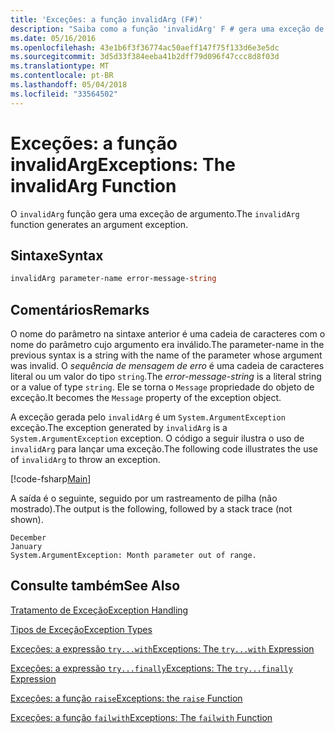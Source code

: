 ```yaml
---
title: 'Exceções: a função invalidArg (F#)'
description: "Saiba como a função 'invalidArg' F # gera uma exceção de argumento."
ms.date: 05/16/2016
ms.openlocfilehash: 43e1b6f3f36774ac50aeff147f75f133d6e3e5dc
ms.sourcegitcommit: 3d5d33f384eeba41b2dff79d096f47ccc8d8f03d
ms.translationtype: MT
ms.contentlocale: pt-BR
ms.lasthandoff: 05/04/2018
ms.locfileid: "33564502"
---
```

# <a name="exceptions-the-invalidarg-function"></a><span data-ttu-id="85a46-103">Exceções: a função invalidArg</span><span class="sxs-lookup"><span data-stu-id="85a46-103">Exceptions: The invalidArg Function</span></span>

<span data-ttu-id="85a46-104">O `invalidArg` função gera uma exceção de argumento.</span><span class="sxs-lookup"><span data-stu-id="85a46-104">The `invalidArg` function generates an argument exception.</span></span>


## <a name="syntax"></a><span data-ttu-id="85a46-105">Sintaxe</span><span class="sxs-lookup"><span data-stu-id="85a46-105">Syntax</span></span>

```fsharp
invalidArg parameter-name error-message-string
```

## <a name="remarks"></a><span data-ttu-id="85a46-106">Comentários</span><span class="sxs-lookup"><span data-stu-id="85a46-106">Remarks</span></span>
<span data-ttu-id="85a46-107">O nome do parâmetro na sintaxe anterior é uma cadeia de caracteres com o nome do parâmetro cujo argumento era inválido.</span><span class="sxs-lookup"><span data-stu-id="85a46-107">The parameter-name in the previous syntax is a string with the name of the parameter whose argument was invalid.</span></span> <span data-ttu-id="85a46-108">O *sequência de mensagem de erro* é uma cadeia de caracteres literal ou um valor do tipo `string`.</span><span class="sxs-lookup"><span data-stu-id="85a46-108">The *error-message-string* is a literal string or a value of type `string`.</span></span> <span data-ttu-id="85a46-109">Ele se torna o `Message` propriedade do objeto de exceção.</span><span class="sxs-lookup"><span data-stu-id="85a46-109">It becomes the `Message` property of the exception object.</span></span>

<span data-ttu-id="85a46-110">A exceção gerada pelo `invalidArg` é um `System.ArgumentException` exceção.</span><span class="sxs-lookup"><span data-stu-id="85a46-110">The exception generated by `invalidArg` is a `System.ArgumentException` exception.</span></span> <span data-ttu-id="85a46-111">O código a seguir ilustra o uso de `invalidArg` para lançar uma exceção.</span><span class="sxs-lookup"><span data-stu-id="85a46-111">The following code illustrates the use of `invalidArg` to throw an exception.</span></span>

[!code-fsharp[Main](../../../../samples/snippets/fsharp/lang-ref-2/snippet6101.fs)]

<span data-ttu-id="85a46-112">A saída é o seguinte, seguido por um rastreamento de pilha (não mostrado).</span><span class="sxs-lookup"><span data-stu-id="85a46-112">The output is the following, followed by a stack trace (not shown).</span></span>

```
December
January
System.ArgumentException: Month parameter out of range.
```

## <a name="see-also"></a><span data-ttu-id="85a46-113">Consulte também</span><span class="sxs-lookup"><span data-stu-id="85a46-113">See Also</span></span>
[<span data-ttu-id="85a46-114">Tratamento de Exceção</span><span class="sxs-lookup"><span data-stu-id="85a46-114">Exception Handling</span></span>](index.md)

[<span data-ttu-id="85a46-115">Tipos de Exceção</span><span class="sxs-lookup"><span data-stu-id="85a46-115">Exception Types</span></span>](exception-types.md)

[<span data-ttu-id="85a46-116">Exceções: a expressão `try...with`</span><span class="sxs-lookup"><span data-stu-id="85a46-116">Exceptions: The `try...with` Expression</span></span>](the-try-with-expression.md)

[<span data-ttu-id="85a46-117">Exceções: a expressão `try...finally`</span><span class="sxs-lookup"><span data-stu-id="85a46-117">Exceptions: The `try...finally` Expression</span></span>](the-try-finally-expression.md)

[<span data-ttu-id="85a46-118">Exceções: a função `raise`</span><span class="sxs-lookup"><span data-stu-id="85a46-118">Exceptions: the `raise` Function</span></span>](the-raise-function.md)

[<span data-ttu-id="85a46-119">Exceções: a função `failwith`</span><span class="sxs-lookup"><span data-stu-id="85a46-119">Exceptions: The `failwith` Function</span></span>](the-failwith-function.md)
